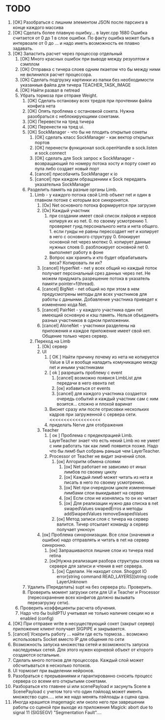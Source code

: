 # TODO

1. [ОК] Разобраться с лишним элементом JSON после парсинга в конце каждого массива
2. [ОК] Сделать более плавную ошибку... в layer.cpp 1680 Ошибка считается от 0 до 1 в слое ошибки. 
   По факту ошибка может быть в интервоале от 0 до ... и надо иметь возможность ее плавно задавать.
3. [OK] Запастить расчет через процессор отдельный
    1. [ОК] Много красных ошибок при выводе между резуолтом и сэмплом
    0. [ОК] Отправка с тичера слоев одним пкаетом что бы между ними не вклинился расчет процессора.
    0. [ОК] Сделать подгрузку картинки из папки без необходимости указаниыя файла для тичера TEACHER_TASK_IMAGE
    0. [OK] Найти развал в netread
    0.  Убрать тормоза при отпраке Weight.
        1. [OK] Сделать остановку всех тредов при прочтении файла конфига нета
        0. [ОК] Опять проблема с остановкой сокета. Нужна разобраться с неблокирующими сокетами.
        0. [ОК] Перевести на тред тичера
        0. [OK] Перенести на тред ui.
        0. [ОК] SockManager - что бы не плодить открытые сокеты
            1. [ОК] сделать класс SockManager - как вектор открытых портов
            0. [ОК] перенести функционал sock.openHandle в sock.listen и sock.connect
            0. [ОК] сделать для Sock запрос к SockManager - возвращающий по номеру 
               потока хосту и порту сокет из пула либо создает новый порт
            0. [cancel] присобачить SockManager к io
            0. [cancel] при каждом обращзениии к Sock передавть указательна SockManager
        0. Разделить память на разные органы Limb.
            1. Limb - у каждого потока свой Limb объект net и один в главном потоке с которым все синхронятся.
                1. [Ок] Net основного потока формируется при загрузке
                0. [Ок] Каждый участник 
                    1. при создании имеет свой список лэйров и нервов копируя их из net.
                        0. по своему усмотрению
                            1. проверяет гуид персонального нета и нета общего.
                                1. если гуиды не равны пересоздает нет и копирует в него с основного структуру
                            0. блокирует основной net через мютекс 
                            0. копирует данные нужных слоев
                            0. разблокирует основной net
                            0. выполняет работу в фоне
                    0. Вопрос как хранить и кто будет обрабатывать веса? Копировать ли их?
                0. [cancel] HyperNet - net у всех общий но каждый поток получает персональный срез данных через net. 
                   Не можем придумать разрешение потока в указатель памяти pointer=f(thread).
                0. [cancel] BigNet - net общий но при этом в нем предусмотрены методы для всех участников для работы с данынми. 
                   Добавление участника приведет к изменению кода Net.
                0. [cancel] PairNet - у каждого участника один net имеющий основную и кэш память.
                   Нельзя объединять разных участников в одном приложении.
                0. [cancel] AloneNet - участники разделены на приложения и каждое приложение имеет свой нет.
                   Общение только через сервер.
            0. Переход на Limb 
                1. [Ok] сервер
                0. UI
                    1. [ ОК ] Найти причину почему из нета не копируется Value в UI и вообще наладить комуникацию между net и иными участниками
                    0. [ ok ] разрешить проблему с event
                        1. [cancel] возможно появися LimbList для передачи в него евента net
                        0. [ок] избавиться от events
                        0. [cancel] для каждого участника создается очередь событий и каждый участник сам с ним возится... сложно и плохой варинат
                    0. Виснет сразу или после отрисовки нескольких кадров при загруженной с сервера сети. <<<<<<<<<<<<<<<<<<
                    0. приделать Nerve для отображения
                0. Teacher
                    1. [ ок ] Проблема с предеклрацией Limb. LayerTeacher знает что есть некий Limb но не умеет с ним работать так как лимб появится позже. Надо что бы лимб был собрань раньше чем LayerTeacher.
                    0. Processor от Teacher не видит значений слоя.
                        1. [ок] Алгоритм обмена слоями
                            1. [ок] Net работает не зависимо от иных лимбов по своему циклу
                            0. [ок] Каждый лимб может читать из нета и писать в него по своему усмотрению.
                            0. [ок] Net при очередном цикле измененные лимбами слои выкидывает на сервер
                            0. [ок] Если слои не изенялись то он их читает
                            0. [ок] Для реализации нужно два списка в net swapedValues swapedErros и методы addSwapedValues removeSwapedValues
                        0. [ок] Метод записи слоя с тичера на сервер валится. Тичер отсылает команду а сервер получает ункноун
                0. [ок] Проблема синхронизации. Все слои (значения и ошибки) надо отправлять и читать в net на сервер синхронно.
                    1. [ок] Запрашиваются лишние слои из тичера read retina
                    0. [ок]Нужна реализация разбора структуры слоев на сервере для записи и чтения в нет сервера.
                        1. [ок] Сделали.  Не находит слоя. Shoggot IO error[string command READ_LAYERS][string code LayerUnknown
        0. Удалить (Переделать) supt на без сервера ptu. Проверить.
        0. Проверить момент загрузки сети для UI и Teacher и Processor (пересохранение всех конфигов должно вызывать перезагрузку сети).
    0. Проверить коэффициенты расчета обучения.
    0. Надо что бы buildPTU учитывал не только наличие секции но и enabled (config)
0. [ОК] При отправке write в несуществующий сокет (закрыт сервер) приложение клиент получает SIGPIPE и закрывается. 
0. [cancel] Ускорить работу ... найти где есть тормоза... возможно использовать Socket вместо IP для общения по сети
0. Возможность запуска множества сетей и возможность запуска наследуемых сетей. Для этого нужен корневой объект от кторого создаются остальные.
0. Сделать много потоков для процессора. Каждый слой может обсчитываться в несколько потоков.
0. UI тормозит при выделении нейронов.
0. Разобраться с прерываниями и гарантированно сносить процесс сервера со всеми его открытыми сокетами.
0. Разбораться кто главнее ui или scenePayload и засунуть Scene в ScenePayload 
   с учетом того что один пэйлоад может именть множество сцен..... или же надо менять пэйлоады а сцена одна. 
0. Иногда крашится imagemagic или около него при заврешении работы со сценой при выходе из приложения
   Magick: abort due to signal 11 (SIGSEGV) "Segmentation Fault"....


